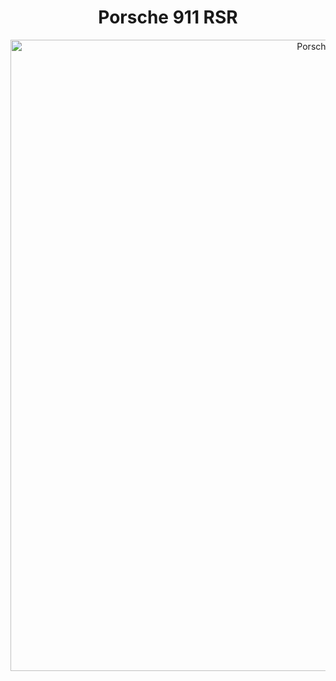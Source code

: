 <h1 align="center">Porsche 911 RSR</h1>
<div align="center">
  <img src="./byqisuF.gif" alt="Porsche 911 RSR" width="1010"/>
</div>
